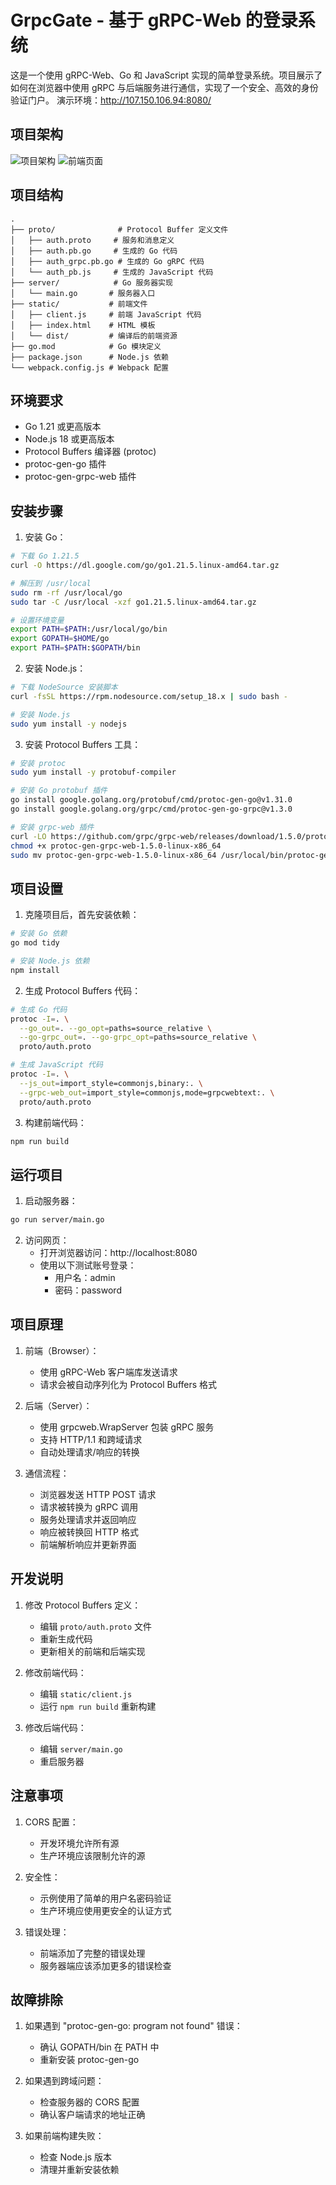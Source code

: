 # GrpcGate - 基于 gRPC-Web 的登录系统

这是一个使用 gRPC-Web、Go 和 JavaScript 实现的简单登录系统。项目展示了如何在浏览器中使用 gRPC 与后端服务进行通信，实现了一个安全、高效的身份验证门户。
演示环境：http://107.150.106.94:8080/

## 项目架构

![项目架构](https://raw.githubusercontent.com/test502git/GrpcGate/refs/heads/main/1111.png)
![前端页面](https://raw.githubusercontent.com/test502git/GrpcGate/refs/heads/main/login.png)

## 项目结构

```
.
├── proto/              # Protocol Buffer 定义文件
│   ├── auth.proto     # 服务和消息定义
│   ├── auth.pb.go     # 生成的 Go 代码
│   ├── auth_grpc.pb.go # 生成的 Go gRPC 代码
│   └── auth_pb.js     # 生成的 JavaScript 代码
├── server/            # Go 服务器实现
│   └── main.go       # 服务器入口
├── static/           # 前端文件
│   ├── client.js     # 前端 JavaScript 代码
│   ├── index.html    # HTML 模板
│   └── dist/         # 编译后的前端资源
├── go.mod            # Go 模块定义
├── package.json      # Node.js 依赖
└── webpack.config.js # Webpack 配置
```

## 环境要求

- Go 1.21 或更高版本
- Node.js 18 或更高版本
- Protocol Buffers 编译器 (protoc)
- protoc-gen-go 插件
- protoc-gen-grpc-web 插件

## 安装步骤

1. 安装 Go：
```bash
# 下载 Go 1.21.5
curl -O https://dl.google.com/go/go1.21.5.linux-amd64.tar.gz

# 解压到 /usr/local
sudo rm -rf /usr/local/go
sudo tar -C /usr/local -xzf go1.21.5.linux-amd64.tar.gz

# 设置环境变量
export PATH=$PATH:/usr/local/go/bin
export GOPATH=$HOME/go
export PATH=$PATH:$GOPATH/bin
```

2. 安装 Node.js：
```bash
# 下载 NodeSource 安装脚本
curl -fsSL https://rpm.nodesource.com/setup_18.x | sudo bash -

# 安装 Node.js
sudo yum install -y nodejs
```

3. 安装 Protocol Buffers 工具：
```bash
# 安装 protoc
sudo yum install -y protobuf-compiler

# 安装 Go protobuf 插件
go install google.golang.org/protobuf/cmd/protoc-gen-go@v1.31.0
go install google.golang.org/grpc/cmd/protoc-gen-go-grpc@v1.3.0

# 安装 grpc-web 插件
curl -LO https://github.com/grpc/grpc-web/releases/download/1.5.0/protoc-gen-grpc-web-1.5.0-linux-x86_64
chmod +x protoc-gen-grpc-web-1.5.0-linux-x86_64
sudo mv protoc-gen-grpc-web-1.5.0-linux-x86_64 /usr/local/bin/protoc-gen-grpc-web
```

## 项目设置

1. 克隆项目后，首先安装依赖：
```bash
# 安装 Go 依赖
go mod tidy

# 安装 Node.js 依赖
npm install
```

2. 生成 Protocol Buffers 代码：
```bash
# 生成 Go 代码
protoc -I=. \
  --go_out=. --go_opt=paths=source_relative \
  --go-grpc_out=. --go-grpc_opt=paths=source_relative \
  proto/auth.proto

# 生成 JavaScript 代码
protoc -I=. \
  --js_out=import_style=commonjs,binary:. \
  --grpc-web_out=import_style=commonjs,mode=grpcwebtext:. \
  proto/auth.proto
```

3. 构建前端代码：
```bash
npm run build
```

## 运行项目

1. 启动服务器：
```bash
go run server/main.go
```

2. 访问网页：
   - 打开浏览器访问：http://localhost:8080
   - 使用以下测试账号登录：
     - 用户名：admin
     - 密码：password

## 项目原理

1. 前端（Browser）：
   - 使用 gRPC-Web 客户端库发送请求
   - 请求会被自动序列化为 Protocol Buffers 格式

2. 后端（Server）：
   - 使用 grpcweb.WrapServer 包装 gRPC 服务
   - 支持 HTTP/1.1 和跨域请求
   - 自动处理请求/响应的转换

3. 通信流程：
   - 浏览器发送 HTTP POST 请求
   - 请求被转换为 gRPC 调用
   - 服务处理请求并返回响应
   - 响应被转换回 HTTP 格式
   - 前端解析响应并更新界面

## 开发说明

1. 修改 Protocol Buffers 定义：
   - 编辑 `proto/auth.proto` 文件
   - 重新生成代码
   - 更新相关的前端和后端实现

2. 修改前端代码：
   - 编辑 `static/client.js`
   - 运行 `npm run build` 重新构建

3. 修改后端代码：
   - 编辑 `server/main.go`
   - 重启服务器

## 注意事项

1. CORS 配置：
   - 开发环境允许所有源
   - 生产环境应该限制允许的源

2. 安全性：
   - 示例使用了简单的用户名密码验证
   - 生产环境应使用更安全的认证方式

3. 错误处理：
   - 前端添加了完整的错误处理
   - 服务器端应该添加更多的错误检查

## 故障排除

1. 如果遇到 "protoc-gen-go: program not found" 错误：
   - 确认 GOPATH/bin 在 PATH 中
   - 重新安装 protoc-gen-go

2. 如果遇到跨域问题：
   - 检查服务器的 CORS 配置
   - 确认客户端请求的地址正确

3. 如果前端构建失败：
   - 检查 Node.js 版本
   - 清理并重新安装依赖
